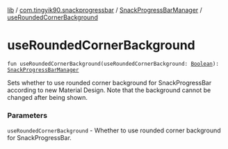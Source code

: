 [lib](../../index.md) / [com.tingyik90.snackprogressbar](../index.md) / [SnackProgressBarManager](index.md) / [useRoundedCornerBackground](./use-rounded-corner-background.md)

# useRoundedCornerBackground

`fun useRoundedCornerBackground(useRoundedCornerBackground: `[`Boolean`](https://kotlinlang.org/api/latest/jvm/stdlib/kotlin/-boolean/index.html)`): `[`SnackProgressBarManager`](index.md)

Sets whether to use rounded corner background for SnackProgressBar according to new Material Design.
Note that the background cannot be changed after being shown.

### Parameters

`useRoundedCornerBackground` - Whether to use rounded corner background for SnackProgressBar.